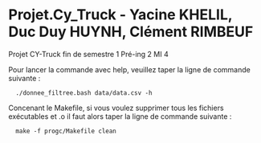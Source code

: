 # Projet.Cy_Truck - Yacine KHELIL, Duc Duy HUYNH, Clément RIMBEUF
Projet CY-Truck fin de semestre 1 Pré-ing 2 MI 4




Pour lancer la commande avec help, veuillez taper la ligne de commande suivante :

      ./donnee_filtree.bash data/data.csv -h


Concenant le Makefile, si vous voulez supprimer tous les fichiers exécutables et .o il faut alors taper la ligne de commande suivante : 
      
      make -f progc/Makefile clean
